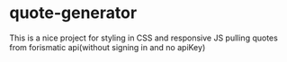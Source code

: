 # quote-generator

This is a nice project for styling in CSS and responsive JS pulling quotes from forismatic api(without signing in and no apiKey)
